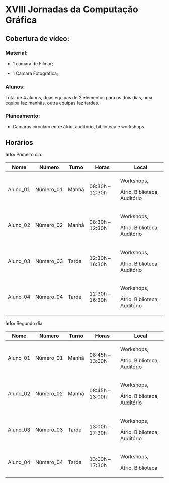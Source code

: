 # **XVIII Jornadas da Computação Gráfica**

## **Cobertura de vídeo:**

### **Material:**

  - 1 camara de Filmar;

  - 1 Camara Fotográfica;

### **Alunos:**

Total de 4 alunos, duas equipas de 2 elementos para os dois dias, uma
equipa faz manhãs, outra equipas faz tardes.

### **Planeamento:**

  - Camaras circulam entre átrio, auditório, biblioteca e workshops

## **Horários**

**Info:** Primeiro dia.

<table>
<thead>
<tr class="header">
<th>Nome</th>
<th>Número</th>
<th>Turno</th>
<th>Horas</th>
<th>Local</th>
</tr>
</thead>
<tbody>
<tr class="odd">
<td>Aluno_01</td>
<td>Número_01</td>
<td>Manhã</td>
<td>08:30h – 12:30h</td>
<td><p>Workshops,</p>
<p>Átrio, Biblioteca, Auditório</p></td>
</tr>
<tr class="even">
<td>Aluno_02</td>
<td>Número_02</td>
<td>Manhã</td>
<td>08:30h – 12:30h</td>
<td><p>Workshops,</p>
<p>Átrio, Biblioteca, Auditório</p></td>
</tr>
<tr class="odd">
<td>Aluno_03</td>
<td>Número_03</td>
<td>Tarde</td>
<td>12:30h – 16:30h</td>
<td><p>Workshops,</p>
<p>Átrio, Biblioteca, Auditório</p></td>
</tr>
<tr class="even">
<td>Aluno_04</td>
<td>Número_04</td>
<td>Tarde</td>
<td>12:30h – 16:30h</td>
<td><p>Workshops,</p>
<p>Átrio, Biblioteca, Auditório</p></td>
</tr>
</tbody>
</table>

**Info:** Segundo dia.

<table>
<thead>
<tr class="header">
<th>Nome</th>
<th>Número</th>
<th>Turno</th>
<th>Horas</th>
<th>Local</th>
</tr>
</thead>
<tbody>
<tr class="odd">
<td>Aluno_01</td>
<td>Número_01</td>
<td>Manhã</td>
<td>08:45h – 13:00h</td>
<td><p>Workshops,</p>
<p>Átrio, Biblioteca, Auditório</p></td>
</tr>
<tr class="even">
<td>Aluno_02</td>
<td>Número_02</td>
<td>Manhã</td>
<td>08:45h – 13:00h</td>
<td><p>Workshops,</p>
<p>Átrio, Biblioteca, Auditório</p></td>
</tr>
<tr class="odd">
<td>Aluno_03</td>
<td>Número_03</td>
<td>Tarde</td>
<td>13:00h – 17:30h</td>
<td><p>Workshops,</p>
<p>Átrio, Biblioteca, Auditório</p></td>
</tr>
<tr class="even">
<td>Aluno_04</td>
<td>Número_04</td>
<td>Tarde</td>
<td>13:00h – 17:30h</td>
<td><p>Workshops,</p>
<p>Átrio, Biblioteca</p></td>
</tr>
</tbody>
</table>
